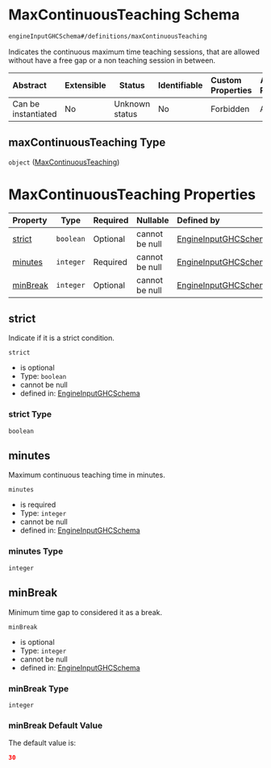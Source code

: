 # MaxContinuousTeaching Schema

```txt
engineInputGHCSchema#/definitions/maxContinuousTeaching
```

Indicates the continuous maximum time teaching sessions, that are allowed without have a free gap or a non teaching session in between.


| Abstract            | Extensible | Status         | Identifiable | Custom Properties | Additional Properties | Access Restrictions | Defined In                                                         |
| :------------------ | ---------- | -------------- | ------------ | :---------------- | --------------------- | ------------------- | ------------------------------------------------------------------ |
| Can be instantiated | No         | Unknown status | No           | Forbidden         | Allowed               | none                | [ghc.schema.json\*](../out/ghc.schema.json "open original schema") |

## maxContinuousTeaching Type

`object` ([MaxContinuousTeaching](ghc-definitions-maxcontinuousteaching.md))

# MaxContinuousTeaching Properties

| Property              | Type      | Required | Nullable       | Defined by                                                                                                                                                         |
| :-------------------- | --------- | -------- | -------------- | :----------------------------------------------------------------------------------------------------------------------------------------------------------------- |
| [strict](#strict)     | `boolean` | Optional | cannot be null | [EngineInputGHCSchema](ghc-definitions-maxcontinuousteaching-properties-strict.md "engineInputGHCSchema#/definitions/maxContinuousTeaching/properties/strict")     |
| [minutes](#minutes)   | `integer` | Required | cannot be null | [EngineInputGHCSchema](ghc-definitions-maxcontinuousteaching-properties-minutes.md "engineInputGHCSchema#/definitions/maxContinuousTeaching/properties/minutes")   |
| [minBreak](#minbreak) | `integer` | Optional | cannot be null | [EngineInputGHCSchema](ghc-definitions-maxcontinuousteaching-properties-minbreak.md "engineInputGHCSchema#/definitions/maxContinuousTeaching/properties/minBreak") |

## strict

Indicate if it is a strict condition.


`strict`

-   is optional
-   Type: `boolean`
-   cannot be null
-   defined in: [EngineInputGHCSchema](ghc-definitions-maxcontinuousteaching-properties-strict.md "engineInputGHCSchema#/definitions/maxContinuousTeaching/properties/strict")

### strict Type

`boolean`

## minutes

Maximum continuous teaching time in minutes.


`minutes`

-   is required
-   Type: `integer`
-   cannot be null
-   defined in: [EngineInputGHCSchema](ghc-definitions-maxcontinuousteaching-properties-minutes.md "engineInputGHCSchema#/definitions/maxContinuousTeaching/properties/minutes")

### minutes Type

`integer`

## minBreak

Minimum time gap to considered it as a break.


`minBreak`

-   is optional
-   Type: `integer`
-   cannot be null
-   defined in: [EngineInputGHCSchema](ghc-definitions-maxcontinuousteaching-properties-minbreak.md "engineInputGHCSchema#/definitions/maxContinuousTeaching/properties/minBreak")

### minBreak Type

`integer`

### minBreak Default Value

The default value is:

```json
30
```
